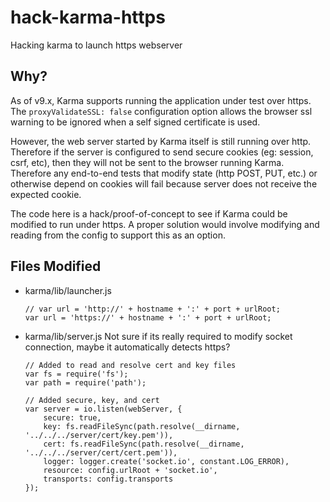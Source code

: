 hack-karma-https
================

Hacking karma to launch https webserver

## Why?
As of v9.x, Karma supports running the application under test over https.
The ```proxyValidateSSL: false``` configuration option allows the browser ssl warning to be ignored when a self signed certificate is used.

However, the web server started by Karma itself is still running over http. Therefore if the server is configured to send secure cookies (eg: session, csrf, etc), then they will not be sent to the browser running Karma. 
Therefore any end-to-end tests that modify state (http POST, PUT, etc.) or otherwise depend on cookies will fail
because server does not receive the expected cookie.

The code here is a hack/proof-of-concept to see if Karma could be modified to run under https. A proper solution would involve modifying and reading from the config to support this as an option.

## Files Modified

* karma/lib/launcher.js

	```
	// var url = 'http://' + hostname + ':' + port + urlRoot;
	var url = 'https://' + hostname + ':' + port + urlRoot;
	```

* karma/lib/server.js
Not sure if its really required to modify socket connection, maybe it automatically detects https?

	```
	// Added to read and resolve cert and key files
	var fs = require('fs');
	var path = require('path');

	// Added secure, key, and cert
	var server = io.listen(webServer, {
    	secure: true,
    	key: fs.readFileSync(path.resolve(__dirname, '../../../server/cert/key.pem')),
    	cert: fs.readFileSync(path.resolve(__dirname, '../../../server/cert/cert.pem')),
    	logger: logger.create('socket.io', constant.LOG_ERROR),
    	resource: config.urlRoot + 'socket.io',
    	transports: config.transports
  	});
  	```
